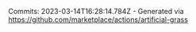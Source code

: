 Commits: 2023-03-14T16:28:14.784Z - Generated via https://github.com/marketplace/actions/artificial-grass
<br>
